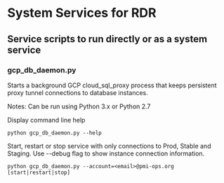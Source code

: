 # System Services for RDR 

## Service scripts to run directly or as a system service

### gcp_db_daemon.py

Starts a background GCP cloud_sql_proxy process that keeps persistent proxy tunnel connections to database instances.

Notes: Can be run using Python 3.x or Python 2.7

Display command line help
```
python gcp_db_daemon.py --help
```

Start, restart or stop service with only connections to Prod, Stable and Staging. Use --debug flag to show instance
connection information.
```
python gcp_db_daemon.py --account=<email>@pmi-ops.org [start|restart|stop]
```
